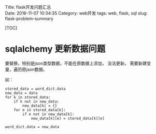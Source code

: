 ﻿Title: flask开发问题汇总  
Date: 2016-11-07 10:34:35
Category: web开发
tags: web, flask, sql
slug: flask-problem-summary

[TOC]

# sqlalchemy 更新数据问题

要替换，特别是json类型数据，不能在原数据上添加， 没法更新。 需要新建变量，遍历原json数据。

如：

    stored_data = word_dict.data
    new_data = data
    for k in stored_data:
        if k not in new_data:
            new_data[k] = {}
        for e in stored_data[k]:
            if e not in new_data[k]:
                new_data[k][e] = stored_data[k][e]

    word_dict.data = new_data